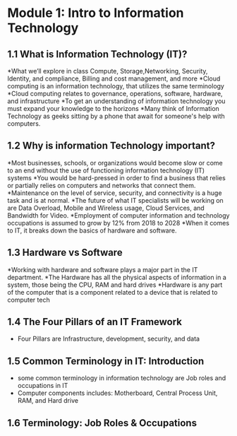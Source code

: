 # Module 1: Intro to Information Technology
## 1.1 What is Information Technology (IT)?
*What we’ll explore in class Compute, Storage,Networking, Security, Identity, and compliance, Billing and cost management, and more 
*Cloud computing is an information technology, that utilizes the same terminology
*Cloud computing relates to governance, operations, software, hardware, and infrastructure
*To get an understanding of information technology you must expand your knowledge to the horizons
*Many think of Information Technology as geeks sitting by a phone that await for someone's help with computers.
## 1.2 Why is information Technology important?
*Most businesses, schools, or organizations would become slow or come to an end without the use of functioning information technology (IT) systems 
*You would be hard-pressed in order to find a business that relies or partially relies on computers and networks that connect them.
*Maintenance on the level of service, security, and connectivity is a huge task and is at normal.
*The future of what IT specialists will be working on are Data Overload, Mobile and Wireless usage, Cloud Services, and Bandwidth for Video.
*Employment of computer information and technology occupations is assumed to grow by 12% from 2018 to 2028
*When it comes to IT, it breaks down the basics of hardware and software.
## 1.3 Hardware vs Software
*Working with hardware and software plays a major part in the IT department.
*The Hardware has all the physical aspects of information in a system, those being the CPU, RAM and hard drives 
*Hardware is any part of the computer that is a component related to a device that is related to computer tech
## 1.4 The Four Pillars of an IT Framework
* Four Pillars are Infrastructure, development, security, and data
## 1.5 Common Terminology in IT: Introduction
* some common terminology in information technology are Job roles and occupations in IT
* Computer components includes: Motherboard, Central Process Unit, RAM, and Hard drive
## 1.6 Terminology: Job Roles & Occupations

